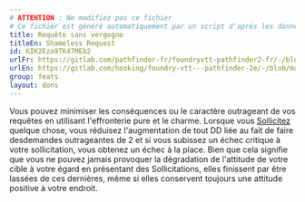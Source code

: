 ```yaml
---
# ATTENTION : Ne modifiez pas ce fichier
# Ce fichier est généré automatiquement par un script d'après les données du module Foundry VTT officiel et de sa traduction
title: Requête sans vergogne
titleEn: Shameless Request
id: KIK2Eza9TK47MEb2
urlFr: https://gitlab.com/pathfinder-fr/foundryvtt-pathfinder2-fr/-/blob/master/data/feats/KIK2Eza9TK47MEb2.htm
urlEn: https://gitlab.com/hooking/foundry-vtt---pathfinder-2e/-/blob/master/packs/data/feats.db/shameless-request.json
group: feats
layout: dons
---
```

Vous pouvez minimiser les conséquences ou le caractère outrageant de vos requêtes en utilisant l'effronterie pure et le charme. Lorsque vous [Sollicitez](../actions/solliciter.md) quelque chose, vous réduisez l'augmentation de tout DD liée au fait de faire desdemandes outrageantes de 2 et si vous subissez un échec critique à votre sollicitation, vous obtenez un échec à la place. Bien que cela signifie que vous ne pouvez jamais provoquer la dégradation de l'attitude de votre cible à votre égard en présentant des Sollicitations, elles finissent par être lassées de ces dernières, même si elles conservent toujours une attitude positive à votre endroit.


